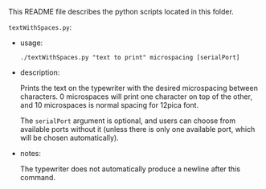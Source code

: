 This README file describes the python scripts located in this folder.

`textWithSpaces.py`:
* usage:<p>
`./textWithSpaces.py "text to print" microspacing [serialPort]`

* description:<p>
Prints the text on the typewriter with the desired microspacing between characters. 0 microspaces will print one character on top of the other, and 10 microspaces is normal spacing for 12pica font.<p>
The `serialPort` argument is optional, and users can choose from available ports without it (unless there is only one available port, which will be chosen automatically).

* notes:<p>
The typewriter does not automatically produce a newline after this command.



